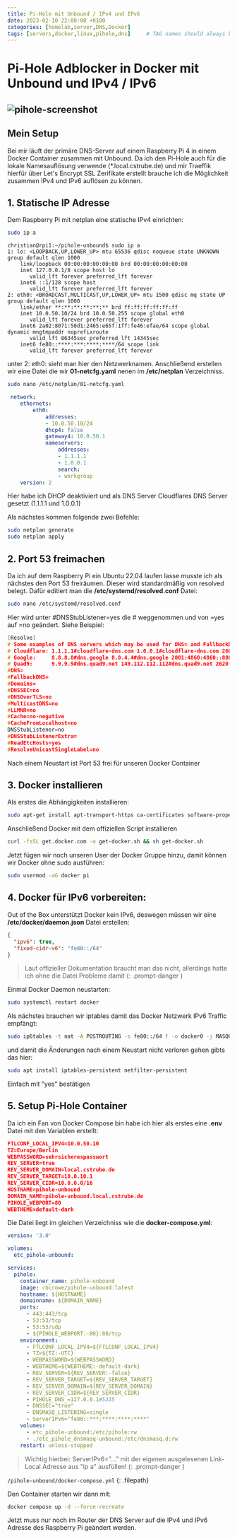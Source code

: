 ```yaml
---
title: Pi-Hole mit Unbound / IPv4 und IPv6
date: 2023-02-10 22:00:00 +0100
categories: [homelab,server,DNS,Docker]
tags: [servers,docker,linux,pihole,dns]     # TAG names should always be lowercase
---
```

# Pi-Hole Adblocker in Docker mit Unbound und IPv4 / IPv6

![pihole-screenshot](https://images.cstrube.de/web/blog/2023-02-10-pihole-unbound/pihole-screenshot1.png)
---
## Mein Setup
Bei mir läuft der primäre DNS-Server auf einem Raspberry Pi 4 in einem Docker Container zusammen mit Unbound. Da ich den Pi-Hole auch für die lokale Namesauflösung verwende (*.local.cstrube.de) und mir Traeffik hierfür über Let's Encrypt SSL Zerifikate erstellt brauche ich die Möglichkeit zusammen IPv4 und IPv6 auflösen zu können. 

## 1. Statische IP Adresse 
Dem Raspberry Pi mit netplan eine statische IPv4 einrichten:

```bash
sudo ip a
```

```
christian@rpi1:~/pihole-unbound$ sudo ip a
1: lo: <LOOPBACK,UP,LOWER_UP> mtu 65536 qdisc noqueue state UNKNOWN group default qlen 1000
    link/loopback 00:00:00:00:00:00 brd 00:00:00:00:00:00
    inet 127.0.0.1/8 scope host lo
       valid_lft forever preferred_lft forever
    inet6 ::1/128 scope host 
       valid_lft forever preferred_lft forever
2: eth0: <BROADCAST,MULTICAST,UP,LOWER_UP> mtu 1500 qdisc mq state UP group default qlen 1000
    link/ether **:**:**:**:**:** brd ff:ff:ff:ff:ff:ff
    inet 10.0.50.10/24 brd 10.0.50.255 scope global eth0
       valid_lft forever preferred_lft forever
    inet6 2a02:8071:50d1:2465:e65f:1ff:fe46:efae/64 scope global dynamic mngtmpaddr noprefixroute 
       valid_lft 86345sec preferred_lft 14345sec
    inet6 fe80::****:***:****:****/64 scope link 
       valid_lft forever preferred_lft forever
```

unter 2: eth0: sieht man hier den Netzwerknamen. Anschließend erstellen wir eine Datei die wir **01-netcfg.yaml** nenen im **/etc/netplan** Verzeichniss.

```bash
sudo nano /etc/netplan/01-netcfg.yaml
```

```yaml
 network:
    ethernets:
        eth0:
            addresses:
            - 10.0.50.10/24
            dhcp4: false
            gateway4: 10.0.50.1
            nameservers:
                addresses:
                - 1.1.1.1
                - 1.0.0.1
                search:
                - workgroup
    version: 2
```
Hier habe ich DHCP deaktiviert und als DNS Server Cloudflares DNS Server gesetzt (1.1.1.1 und 1.0.0.1)

Als nächstes kommen folgende zwei Befehle:
```bash
sudo netplan generate
sudo netplan apply
```

## 2. Port 53 freimachen
Da ich auf dem Raspberry Pi ein Ubuntu 22.04 laufen lasse musste ich als nächstes den Port 53 freiräumen. Dieser wird standardmäßig von resolved belegt.
Dafür editiert man die **/etc/systemd/resolved.conf** Datei:
```bash
sudo nano /etc/systemd/resolved.conf
```
Hier wird unter #DNSStubListener=yes die # weggenommen und von =yes auf =no geändert. Siehe Beispiel:
```c
[Resolve]
# Some examples of DNS servers which may be used for DNS= and FallbackDNS=:
# Cloudflare: 1.1.1.1#cloudflare-dns.com 1.0.0.1#cloudflare-dns.com 2606:4700:4700::1111#cloudflare-dns.com 260>
# Google:     8.8.8.8#dns.google 8.8.4.4#dns.google 2001:4860:4860::8888#dns.google 2001:4860:4860::8844#dns.go>
# Quad9:      9.9.9.9#dns.quad9.net 149.112.112.112#dns.quad9.net 2620:fe::fe#dns.quad9.net 2620:fe::9#dns.quad>
#DNS=
#FallbackDNS=
#Domains=
#DNSSEC=no
#DNSOverTLS=no
#MulticastDNS=no
#LLMNR=no
#Cache=no-negative
#CacheFromLocalhost=no
DNSStubListener=no
#DNSStubListenerExtra=
#ReadEtcHosts=yes
#ResolveUnicastSingleLabel=no
```
Nach einem Neustart ist Port 53 frei für unseren Docker Container

## 3. Docker installieren

Als erstes die Abhängigkeiten installieren:
```bash
sudo apt-get install apt-transport-https ca-certificates software-properties-common -y
```
Anschließend Docker mit dem offiziellen Script installieren
```bash
curl -fsSL get.docker.com -o get-docker.sh && sh get-docker.sh
```
Jetzt fügen wir noch unseren User der Docker Gruppe hinzu, damit können wir Docker ohne sudo ausführen:
```bash
sudo usermod -aG docker pi
```
## 4. Docker für IPv6 vorbereiten:
Out of the Box unterstützt Docker kein IPv6, deswegen müssen wir eine **/etc/docker/daemon.json** Datei erstellen:
```json
{
  "ipv6": true,
  "fixed-cidr-v6": "fe80::/64"
}
```
>Laut offizieller Dokumentation braucht man das nicht, allerdings hatte ich ohne die Datei Probleme damit
{: .prompt-danger }

Einmal Docker Daemon neustarten:
```bash
sudo systemctl restart docker
```
Als nächstes brauchen wir iptables damit das Docker Netzwerk IPv6 Traffic empfängt:
```bash
sudo ip6tables -t nat -A POSTROUTING -s fe80::/64 ! -o docker0 -j MASQUERADE
```
und damit die Änderungen nach einem Neustart nicht verloren gehen gibts das hier:
```bash
sudo apt install iptables-persistent netfilter-persistent
```
Einfach mit "yes" bestätigen

## 5. Setup Pi-Hole Container
Da ich ein Fan von Docker Compose bin habe ich hier als erstes eine **.env** Datei mit den Variablen erstellt:
```json
FTLCONF_LOCAL_IPV4=10.0.50.10
TZ=Europe/Berlin
WEBPASSWORD=sehrsicherespasswort
REV_SERVER=true
REV_SERVER_DOMAIN=local.cstrube.de
REV_SERVER_TARGET=10.0.10.1
REV_SERVER_CIDR=10.0.0.0/16
HOSTNAME=pihole-unbound
DOMAIN_NAME=pihole-unbound.local.cstrube.de
PIHOLE_WEBPORT=80
WEBTHEME=default-dark
```
Die Datei liegt im gleichen Verzeichniss wie die **docker-compose.yml**:
```yaml
version: '3.0'

volumes:
  etc_pihole-unbound:

services:
  pihole:
    container_name: pihole-unbound
    image: cbcrowe/pihole-unbound:latest
    hostname: ${HOSTNAME}
    domainname: ${DOMAIN_NAME}
    ports:
      - 443:443/tcp
      - 53:53/tcp
      - 53:53/udp
      - ${PIHOLE_WEBPORT:-80}:80/tcp 
    environment:
      - FTLCONF_LOCAL_IPV4=${FTLCONF_LOCAL_IPV4}
      - TZ=${TZ:-UTC}
      - WEBPASSWORD=${WEBPASSWORD}
      - WEBTHEME=${WEBTHEME:-default-dark}
      - REV_SERVER=${REV_SERVER:-false}
      - REV_SERVER_TARGET=${REV_SERVER_TARGET}
      - REV_SERVER_DOMAIN=${REV_SERVER_DOMAIN}
      - REV_SERVER_CIDR=${REV_SERVER_CIDR}
      - PIHOLE_DNS_=127.0.0.1#5335
      - DNSSEC="true"
      - DNSMASQ_LISTENING=single
      - ServerIPv6="fe80::***:****:****:****"
    volumes:
      - etc_pihole-unbound:/etc/pihole:rw
      - ./etc_pihole_dnsmasq-unbound:/etc/dnsmasq.d:rw
    restart: unless-stopped
```
>Wichtig hierbei: ServerIPv6="..." mit der eigenen ausgelesenen Link-Local Adresse aus "ip a" ausfüllen!
{: .prompt-danger }

`/pihole-unbound/docker-compose.yml`
{: .filepath}

Den Container starten wir dann mit:
```bash
docker compose up -d --force-recreate
```
Jetzt muss nur noch im Router der DNS Server auf die IPv4 und IPv6 Adresse des Raspberry Pi geändert werden.